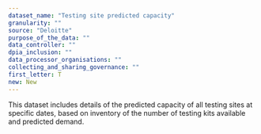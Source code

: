 ```yaml
---
dataset_name: "Testing site predicted capacity"
granularity: ""
source: "Deloitte"
purpose_of_the_data: ""
data_controller: ""
dpia_inclusion: ""
data_processor_organisations: ""
collecting_and_sharing_governance: ""
first_letter: T
new: New
---
```

This dataset includes details of the predicted capacity of all testing sites at specific dates, based on inventory of the number of testing kits available and predicted demand.